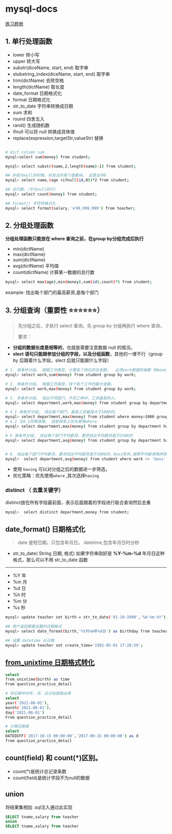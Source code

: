 # mysql-docs

[练习题册](https://www.nowcoder.com/practice/ddbcedcd9600403296038ee44a172f2d?tpId=199&tqId=1971219&ru=%2Fpractice%2Ff9f82607cac44099a77154a80266234a&qru=%2Fta%2Fsql-quick-study%2Fquestion-ranking&sourceUrl=%2Fexam%2Foj%3Ftab%3DSQL%25E7%25AF%2587%26topicId%3D199%26fromPut%3Dpc_newmedia_zhihu_kol_rocky)

## 1. 单行处理函数

- lower 转小写
- upper 转大写
- substr(diceName, start, end) 取字串
- stubstring_index(diceName, start, end) 取字串
- trim(dictName) 去除空格
- length(dictName) 取长度
- date_format 日期格式化
- format 日期格式化
- str_to_date 字符串转换成日期
- sum 求和
- round 四舍五入
- rand() 生成随机数
- ifnull 可以将 null 转换成具体值
- replace(expression,targetStr,valueStr) 替换


```bash

# dict column sum
mysql>select sum(money) from student;

mysql> select substr(name,2,length(name)-1) from student;

## 补助为null的时候，将其当作某个值看待。 这里当作0
mysql> select name,(age +ifnull(id,0))*2 from student;

## 总行数，（不为null的行）
mysql> select count(money) from student;

## format() 字符传格式化
mysql> select format(salary,'￥99,999,999') from teacher;
```


## 2. 分组处理函数

**分组处理函数只能放在 where 查询之前，在group by分组完成后执行**


- min(dictName)
- max(dictName)
- sum(dictName)
- avg(dictName) 平均值
- count(dictName) 计算某一数据的总行数

```bash
mysql> select max(age),min(money),sum(id),count(*) from student;
```

example: 找出每个部门的最高薪资,是每个部门

## 3. 分组查询（重要性 ⭐⭐⭐⭐⭐⭐）

> 先分组之后，才执行 select 查询。先 group by 分组再执行 where 查询，
>
> 要求：

- **分组的数据长度是相等的**，也就是需要注意数据 null 的情况。
- **slect 语句只能跟参加分组的字段，以及分组函数**，其他的一律不行（group by 后跟着什么字段，slect 后就只能跟什么字段）

```bash
# 1. 单条件分组。 根据工作类型，计算各个岗位的总金额。  必须work数据的条数 和money数据的条数相等
mysql> select work,sum(money) from student group by work;

# 2. 单条件分组。 根据工作类型，找个各个工作的最大金额。
mysql> select work,max(money) from student group by work;

# 3. 多条件分组。 找出不同部门，不同工种中，工资最高的人。
mysql> select department,work,max(money) from student group by department,work;

# 4.1 单条件分组。 找出每个部门，最高工资最高大于1000的。
mysql> select department,max(money) from student where money>1000 group by department;
# 4.2 与4.1同等效果。 但是效率上优先使用where
mysql> select department,max(money) from student group by department having max(money)>1000;

# 5 单条件分组。 找出每个部门平均薪资，要求找出平均薪资高于2500的
mysql> select department,avg(money) from student group by department having avg(money)>2500;


# 6. 找出每个部门平均薪资，要求找出平均薪资高于1000的，boss除外,按照平均薪资降序排列
mysql>  select department,avg(money) from student where work <> 'boss' group by department having avg(money)>1000 order by department asc;
```

- 使用 `having` 可以对分组之后的数据进一步筛选，
- 优化策略：优先使用`where` ,其次选择`having`


### distinct （ 去重关键字）

distinct放在所有字段最前面，表示后面跟着的字段进行联合查询然后去重

```bash
mysql>  select distinct department,money from student;
```

## date_format() 日期格式化

> date 是短日期，只包含年月日。 datetime,包含年月日时分秒

- str_to_date( String 日期, 格式) 如果字符串刚好是 **%Y-%m-%d** 年月日这种格式，那么可以不用 str_to_date 函数

---

- %Y 年
- %m 月
- %d 日
- %h 时
- %m 分
- %s 秒

```bash
mysql> update teacher set birth = str_to_date('01-10-1990','%d-%m-%Y');

## 用户返回需要设置的日期格式
mysql> select date_format(birth,'%Y月%m年%d日') as birthday from teacher;

## 设置 datetime 长日期
mysql> update teacher set create_time='1991-05-01 17:28:59';
```
## [from_unixtime 日期格式转化](https://www.nowcoder.com/knowledge/intro-index?kcid=20)
```bash
select
from_unixtime(birth) as time
From question_practice_detail

# 将日期中的年、月、日分别提取出来
select
year('2021-08-01'),
month('2021-08-01'),
day('2021-08-01')
From question_practice_detail

# 计算日期差
select
DATEDIFF('2017-10-15 00:00:00','2017-09-15 00:00:00') as d
from question_practice_detail
```

## count(field) 和 count(*)区别。
- count(*)是统计总记录条数
- count(field)是统计字段不为null的数据

## union

将结果集相加 .sql注入通过此实现

```SQL
SELECT tname,salary from teacher
union
SELECT tname,salary from teacher
```